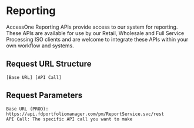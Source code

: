 # Reporting

AccessOne Reporting APIs provide access to our system for reporting. These APIs are available for use by our Retail, Wholesale and Full Service Processing ISO clients and are welcome to integrate these APIs within your own workflow and systems.

## Request URL Structure

    [Base URL] [API Call]

## Request Parameters

    Base URL (PROD): https://api.fdportfoliomanager.com/pm/ReportService.svc/rest
    API Call: The specific API call you want to make
